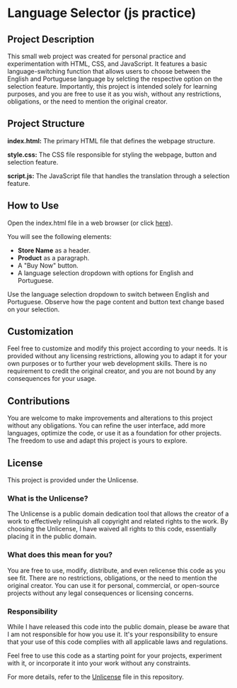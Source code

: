# Language Selector (js practice)


## Project Description
This small web project was created for personal practice and experimentation with HTML, CSS, and JavaScript. It features a basic language-switching function that allows users to choose between the English and Portuguese language by selcting the respective option on the selection feature. Importantly, this project is intended solely for learning purposes, and you are free to use it as you wish, without any restrictions, obligations, or the need to mention the original creator.

## Project Structure
**index.html:** The primary HTML file that defines the webpage structure.

**style.css:** The CSS file responsible for styling the webpage, button and selection feature.

**script.js:** The JavaScript file that handles the translation through a selection feature.

## How to Use
Open the index.html file in a web browser (or click [here](https://sarafreitas02.github.io/LanguageSelector.js-practice/)).


You will see the following elements:
   - **Store Name** as a header.
   - **Product** as a paragraph.
   - A "Buy Now" button.
   - A language selection dropdown with options for English and Portuguese.

   
Use the language selection dropdown to switch between English and Portuguese. Observe how the page content and button text change based on your selection.

## Customization
Feel free to customize and modify this project according to your needs. It is provided without any licensing restrictions, allowing you to adapt it for your own purposes or to further your web development skills. There is no requirement to credit the original creator, and you are not bound by any consequences for your usage.

## Contributions
You are welcome to make improvements and alterations to this project without any obligations. You can refine the user interface, add more languages, optimize the code, or use it as a foundation for other projects. The freedom to use and adapt this project is yours to explore.

## License

This project is provided under the Unlicense.

### What is the Unlicense?

The Unlicense is a public domain dedication tool that allows the creator of a work to effectively relinquish all copyright and related rights to the work. By choosing the Unlicense, I have waived all rights to this code, essentially placing it in the public domain.

### What does this mean for you?

You are free to use, modify, distribute, and even relicense this code as you see fit. There are no restrictions, obligations, or the need to mention the original creator. You can use it for personal, commercial, or open-source projects without any legal consequences or licensing concerns.

### Responsibility

While I have released this code into the public domain, please be aware that I am not responsible for how you use it. It's your responsibility to ensure that your use of this code complies with all applicable laws and regulations.

Feel free to use this code as a starting point for your projects, experiment with it, or incorporate it into your work without any constraints.

For more details, refer to the [Unlicense](UNLICENSE) file in this repository.
